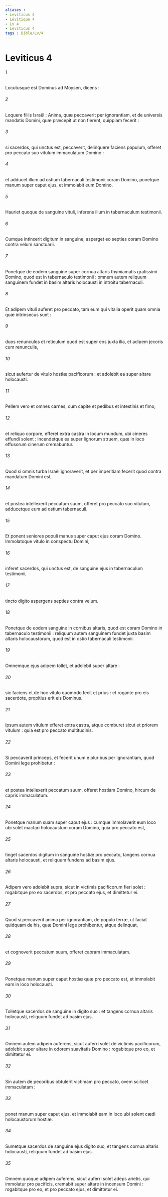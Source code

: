 ```yaml
---
aliases : 
- Leviticus 4
- Lévitique 4
- Lv 4
- Leviticus 4
tags : Bible/Lv/4
---
```


# Leviticus 4

###### 1
Locutusque est Dominus ad Moysen, dicens :
###### 2
Loquere filiis Israël : Anima, quæ peccaverit per ignorantiam, et de universis mandatis Domini, quæ præcepit ut non fierent, quippiam fecerit :
###### 3
si sacerdos, qui unctus est, peccaverit, delinquere faciens populum, offeret pro peccato suo vitulum immaculatum Domino :
###### 4
et adducet illum ad ostium tabernaculi testimonii coram Domino, ponetque manum super caput ejus, et immolabit eum Domino.
###### 5
Hauriet quoque de sanguine vituli, inferens illum in tabernaculum testimonii.
###### 6
Cumque intinxerit digitum in sanguine, asperget eo septies coram Domino contra velum sanctuarii.
###### 7
Ponetque de eodem sanguine super cornua altaris thymiamatis gratissimi Domino, quod est in tabernaculo testimonii : omnem autem reliquum sanguinem fundet in basim altaris holocausti in introitu tabernaculi.
###### 8
Et adipem vituli auferet pro peccato, tam eum qui vitalia operit quam omnia quæ intrinsecus sunt :
###### 9
duos renunculos et reticulum quod est super eos juxta ilia, et adipem jecoris cum renunculis,
###### 10
sicut aufertur de vitulo hostiæ pacificorum : et adolebit ea super altare holocausti.
###### 11
Pellem vero et omnes carnes, cum capite et pedibus et intestinis et fimo,
###### 12
et reliquo corpore, efferet extra castra in locum mundum, ubi cineres effundi solent : incendetque ea super lignorum struem, quæ in loco effusorum cinerum cremabuntur.
###### 13
Quod si omnis turba Israël ignoraverit, et per imperitiam fecerit quod contra mandatum Domini est,
###### 14
et postea intellexerit peccatum suum, offeret pro peccato suo vitulum, adducetque eum ad ostium tabernaculi.
###### 15
Et ponent seniores populi manus super caput ejus coram Domino. Immolatoque vitulo in conspectu Domini,
###### 16
inferet sacerdos, qui unctus est, de sanguine ejus in tabernaculum testimonii,
###### 17
tincto digito aspergens septies contra velum.
###### 18
Ponetque de eodem sanguine in cornibus altaris, quod est coram Domino in tabernaculo testimonii : reliquum autem sanguinem fundet juxta basim altaris holocaustorum, quod est in ostio tabernaculi testimonii.
###### 19
Omnemque ejus adipem tollet, et adolebit super altare :
###### 20
sic faciens et de hoc vitulo quomodo fecit et prius : et rogante pro eis sacerdote, propitius erit eis Dominus.
###### 21
Ipsum autem vitulum efferet extra castra, atque comburet sicut et priorem vitulum : quia est pro peccato multitudinis.
###### 22
Si peccaverit princeps, et fecerit unum e pluribus per ignorantiam, quod Domini lege prohibetur :
###### 23
et postea intellexerit peccatum suum, offeret hostiam Domino, hircum de capris immaculatum.
###### 24
Ponetque manum suam super caput ejus : cumque immolaverit eum loco ubi solet mactari holocaustum coram Domino, quia pro peccato est,
###### 25
tinget sacerdos digitum in sanguine hostiæ pro peccato, tangens cornua altaris holocausti, et reliquum fundens ad basim ejus.
###### 26
Adipem vero adolebit supra, sicut in victimis pacificorum fieri solet : rogabitque pro eo sacerdos, et pro peccato ejus, et dimittetur ei.
###### 27
Quod si peccaverit anima per ignorantiam, de populo terræ, ut faciat quidquam de his, quæ Domini lege prohibentur, atque delinquat,
###### 28
et cognoverit peccatum suum, offeret capram immaculatam.
###### 29
Ponetque manum super caput hostiæ quæ pro peccato est, et immolabit eam in loco holocausti.
###### 30
Tolletque sacerdos de sanguine in digito suo : et tangens cornua altaris holocausti, reliquum fundet ad basim ejus.
###### 31
Omnem autem adipem auferens, sicut auferri solet de victimis pacificorum, adolebit super altare in odorem suavitatis Domino : rogabitque pro eo, et dimittetur ei.
###### 32
Sin autem de pecoribus obtulerit victimam pro peccato, ovem scilicet immaculatam :
###### 33
ponet manum super caput ejus, et immolabit eam in loco ubi solent cædi holocaustorum hostiæ.
###### 34
Sumetque sacerdos de sanguine ejus digito suo, et tangens cornua altaris holocausti, reliquum fundet ad basim ejus.
###### 35
Omnem quoque adipem auferens, sicut auferri solet adeps arietis, qui immolatur pro pacificis, cremabit super altare in incensum Domini : rogabitque pro eo, et pro peccato ejus, et dimittetur ei.
